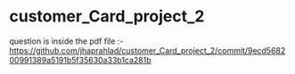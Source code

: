 # customer_Card_project_2

question is inside the pdf file :- https://github.com/jhaprahlad/customer_Card_project_2/commit/9ecd568200991389a5191b5f35630a33b1ca281b
